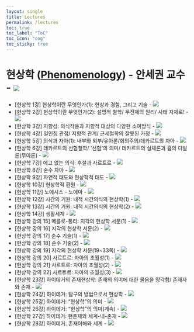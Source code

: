```yaml
---
layout: single
title: Lectures
permalink: /lectures
toc: true
toc_label: "ToC"
toc_icon: "cog"
toc_sticky: true
---
```


<head>
	<link rel="stylesheet" href="/resource/styles.css">
</head>

<h1 id="phenomenology">현상학 (<a href="https://en.wikipedia.org/wiki/Phenomenology_(philosophy)">Phenomenology</a>) - 안세권 교수
	-
	<a href="https://youtube.com/playlist?list=PLQw_vhPNrnImT5NMIzAkD5mC1siHzbEK4&si=QK45_Y3jkfTO52ef"><img src="https://www.youtube.com/favicon.ico?next_url=https%3A%2F%2Fwww.youtube.com%2F"></a>
	</h1>

<ul>
<li>
	[현상학 1강] 현상학이란 무엇인가(1): 현상과 경험, 그리고 기술
	-
	<a href="https://youtu.be/nCLTdhAV2Bc?si=CzYnfg-WG4Toqia6"><img src="https://www.youtube.com/favicon.ico?next_url=http%3A%2F%2Fwww.youtube.com%2F"></a>
</li>
<li>
	[현상학 2강] 현상학이란 무엇인가(2): 설명적 철학/ 무전제의 원리/ 사태 자체로!
	-
	<a href="https://youtu.be/qondLLQ_PCY?si=KFt6l8AsJ0Bo9mpT"><img src="https://www.youtube.com/favicon.ico?next_url=https%3A%2F%2Fwww.youtube.com%2F"></a>
</li>
<li>
	[현상학 3강] 지향성: 의식작용과 지향적 대상의 다양한 소여방식
	-
	<a href="https://youtu.be/kLWDOnBGaUo?si=2k5Y3L9pNQiXtQLp"><img src="https://www.youtube.com/favicon.ico?next_url=https%3A%2F%2Fwww.youtube.com%2F"></a>
</li>
<li>
	[현상학 4강] 일인칭 관점/ 지향적 관계/ 근세철학의 잘못된 가정
	-
	<a href="https://youtu.be/0gjB-6W3mts?si=7g7mNo1R31dx4Xmq"><img src="https://www.youtube.com/favicon.ico?next_url=https%3A%2F%2Fwww.youtube.com%2F"></a>
</li>
<li>
	[현상학 5강] 의식과 자아(1): 내부와 외부/유아론/회의주의/데카르트의 자아
	-
	<a href="https://youtu.be/f1ndgf-h-54?si=mPSlc8jATNnlAFts"><img src="https://www.youtube.com/favicon.ico?next_url=https%3A%2F%2Fwww.youtube.com%2F"></a>
</li>
<li>
	[현상학 6강] 데카르트의 선험철학/ '선험'의 의미/ 데카르트의 실체론과 흄의 다발론(무아론)
	-
	<a href="https://youtu.be/TKTXOJufEEU?si=LgLgBohX5nQvTRLX"><img src="https://www.youtube.com/favicon.ico?next_url=https%3A%2F%2Fwww.youtube.com%2F"></a>
</li>
<li>
	[현상학 7강] 에고 없는 의식: 후설과 사르트르
	-
	<a href="https://youtu.be/tRONi0RzHAI?si=z_TKyABJqxV_Hy4y"><img src="https://www.youtube.com/favicon.ico?next_url=https%3A%2F%2Fwww.youtube.com%2F"></a>
</li>
<li>
	[현상학 8강] 순수 자아
	-
	<a href="https://youtu.be/qCiaV4SRkXQ?si=Guj9SOsa7zH7tyWf"><img src="https://www.youtube.com/favicon.ico?next_url=https%3A%2F%2Fwww.youtube.com%2F"></a>
</li>
<li>
	[현상학 9강] 자연적 태도와 현상학적 태도
	-
	<a href="https://youtu.be/B71OQ4JVR_4?si=Jf0lpPtx7HdHnPI0"><img src="https://www.youtube.com/favicon.ico?next_url=https%3A%2F%2Fwww.youtube.com%2F"></a>
</li>
<li>
	[현상학 10강] 현상학적 환원
	-
	<a href="https://youtu.be/yeltO_bFGpQ?si=PmzFv-PV3_rsywWL"><img src="https://www.youtube.com/favicon.ico?next_url=https%3A%2F%2Fwww.youtube.com%2F"></a>
</li>
<li>
	[현상학 11강] 노에시스 - 노에마
	-
	<a href="https://youtu.be/BYHyekNismA?si=zImOmu1ucot8DqEj"><img src="https://www.youtube.com/favicon.ico?next_url=https%3A%2F%2Fwww.youtube.com%2F"></a>
</li>
<li>
	[현상학 12강] 시간의 기원: 내적 시간의식의 현상학(1)
	-
	<a href="https://youtu.be/smw98J63Z7o?si=MDXwVfWGOvSPn7Sj"><img src="https://www.youtube.com/favicon.ico?next_url=https%3A%2F%2Fwww.youtube.com%2F"></a>
</li>
<li>
	[현상학 13강] 시간의 기원: 내적 시간의식의 현상학(2)
	-
	<a href="https://youtu.be/_V6r-uoxu2g?si=XapUNMdr1h0yG3HM"><img src="https://www.youtube.com/favicon.ico?next_url=https%3A%2F%2Fwww.youtube.com%2F"></a>
</li>
<li>
	[현상학 14강] 생활세계
	-
	<a href="https://youtu.be/jSvIhGWpBfY?si=xoh6v9QgpgF7KT7m"><img src="https://www.youtube.com/favicon.ico?next_url=https%3A%2F%2Fwww.youtube.com%2F"></a>
</li>
<li>
	[현상학 강의 15] 메를로-퐁티: 지각의 현상학 서문(1)
	-
	<a href="https://youtu.be/dHzyHFJtPv4?si=-zDg6zWMZw6VcxlJ"><img src="https://www.youtube.com/favicon.ico?next_url=https%3A%2F%2Fwww.youtube.com%2F"></a>
</li>
<li>
	[현상학 강의 16] 지각의 현상학 서문(2)
	-
	<a href="https://youtu.be/rtcTlw0tl-g?si=3DlVsidXpTYyKQXb"><img src="https://www.youtube.com/favicon.ico?next_url=https%3A%2F%2Fwww.youtube.com%2F"></a>
</li>
<li>
	[현상학 강의 17] 순수 기술(1)
	-
	<a href="https://youtu.be/VhZbEw9R6lU?si=juUSI-ziUZiemyws"><img src="https://www.youtube.com/favicon.ico?next_url=https%3A%2F%2Fwww.youtube.com%2F"></a>
</li>
<li>
	[현상학 강의 18] 순수 기술(2)
	-
	<a href="https://youtu.be/qotuveaGKiI?si=Wxxl0a8-Z61ky0ji"><img src="https://www.youtube.com/favicon.ico?next_url=https%3A%2F%2Fwww.youtube.com%2F"></a>
</li>
<li>
	[현상학 강의 19] 지각의 현상학 서문(19~33쪽)
	-
	<a href="https://youtu.be/2TC6ncNV20o?si=SgbIaajJlAeXg0Vx"><img src="https://www.youtube.com/favicon.ico?next_url=https%3A%2F%2Fwww.youtube.com%2F"></a>
</li>
<li>
	[현상학 강의 20] 사르트르: 자아의 초월성(1)
	-
	<a href="https://youtu.be/cbmtXWLEvC0?si=T6HlWdR-FRrd6Hg3"><img src="https://www.youtube.com/favicon.ico?next_url=https%3A%2F%2Fwww.youtube.com%2F"></a>
</li>
<li>
	[현상학 강의 21] 사르트르: 자아의 초월성(2)
	-
	<a href="https://youtu.be/SbVeQSLvNbc?si=7O6gF_G88R4cSed8"><img src="https://www.youtube.com/favicon.ico?next_url=https%3A%2F%2Fwww.youtube.com%2F"></a>
</li>
<li>
	[현상학 강의 22] 사르트르: 자아의 초월성(3)
	-
	<a href="https://youtu.be/-DhLMIZK5zc?si=MDNgeLfEKueIiNTF"><img src="https://www.youtube.com/favicon.ico?next_url=https%3A%2F%2Fwww.youtube.com%2F"></a>
</li>
<li>
	[현상학 23강] 하이데거의 존재현상학: 존재의 의미에 대한 물음을 망각함/ 존재자와 존재
	-
	<a href="https://youtu.be/1BTgZCRDK74?si=s5NEnFpRExpP4RMS"><img src="https://www.youtube.com/favicon.ico?next_url=https%3A%2F%2Fwww.youtube.com%2F"></a>
</li>
<li>
	[현상학 24강] 하이데거: 탐구의 방법으로서 현상학
	-
	<a href="https://youtu.be/qqXO7VOvMHk?si=NzXsKCykHKHeBv-A"><img src="https://www.youtube.com/favicon.ico?next_url=https%3A%2F%2Fwww.youtube.com%2F"></a>
</li>
<li>
	[현상학 25강] 하이데거: “현상학”의 의미
	-
	<a href="https://youtu.be/XIwIEAT22kI?si=MD6uSGUO_-jvw5zi"><img src="https://www.youtube.com/favicon.ico?next_url=https%3A%2F%2Fwww.youtube.com%2F"></a>
</li>
<li>
	[현상학 26강] 하이데거: “현상학”의 의미(계속)
	-
	<a href="https://youtu.be/IHVvyX3QTOU?si=SRe9o06y6BCb_sHj"><img src="https://www.youtube.com/favicon.ico?next_url=https%3A%2F%2Fwww.youtube.com%2F"></a>
</li>
<li>
	[현상학 27강] 하이데거: 현존재와 세계-내-존재
	-
	<a href="https://youtu.be/JwL5Z1Ttcz0?si=uqNQFvmL1jWlA84s"><img src="https://www.youtube.com/favicon.ico?next_url=https%3A%2F%2Fwww.youtube.com%2F"></a>
</li>
<li>
	[현상학 28강] 하이데거: 존재이해와 세계
	-
	<a href="https://youtu.be/nJZRTMdRqGg?si=gUF-cwRRMLdLkuT-"><img src="https://www.youtube.com/favicon.ico?next_url=https%3A%2F%2Fwww.youtube.com%2F"></a>
</li>
</ul>

